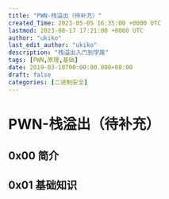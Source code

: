 ```yaml
---
title: "PWN-栈溢出（待补充）"
created_Time: 2023-05-05 16:35:00 +0000 UTC
lastmod: 2023-08-17 17:21:00 +0000 UTC
author: "ukiko"
last_edit_author: "ukiko"
description: "栈溢出入门到学废"
tags: [PWN,原理,基础]
date: 2019-03-10T00:00:00.000+08:00
draft: false
categories: [二进制安全]
---
```


# PWN-栈溢出（待补充）

## 0x00 简介



## 0x01 基础知识

